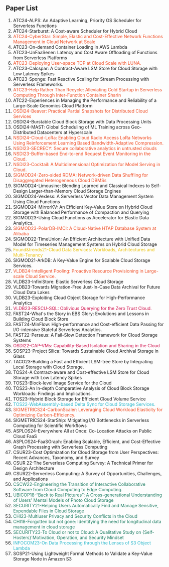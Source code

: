 ## Paper List

1. ATC24-ALPS: An Adaptive Learning, Priority OS Scheduler for Serverless Functions
2. ATC24-Starburst: A Cost-aware Scheduler for Hybrid Cloud
3. <span style="color: #F04B22;">ATC24-CyberStar: Simple, Elastic and Cost-Effective Network Functions Management in Cloud Network at Scale</span>
4. ATC23-On-demand Container Loading in AWS Lambda
5. ATC23-UnFaaSener: Latency and Cost Aware Offloading of Functions from Serverless Platforms
6. <span style="color: #F04B22;">ATC23-Deploying User-space TCP at Cloud Scale with LUNA.</span>
7. ATC23-Calcspar: A Contract-Aware LSM Store for Cloud Storage with Low Latency Spikes
8. ATC23-Sponge: Fast Reactive Scaling for Stream Processing with Serverless Frameworks.
9. <span style="color: #F04B22;">ATC23-Help Rather Than Recycle: Alleviating Cold Startup in Serverless Computing Through Inter-Function Container Sharin</span>
10. ATC22-Experiences in Managing the Performance and Reliability of a Large-Scale Genomics Cloud Platform
11. <span style="color: #F04B22;">OSDI24-Beaver: Practical Partial Snapshots for Distributed Cloud Services</span>
12. OSDI24-Burstable Cloud Block Storage with Data Processing Units
13. OSDI24-MAST: Global Scheduling of ML Training across Geo-Distributed Datacenters at Hyperscale
14. <span style="color: #F04B22;">NSDI24-Cloud-LoRa: Enabling Cloud Radio Access LoRa Networks Using Reinforcement Learning Based Bandwidth-Adaptive Compression.</span>
15. <span style="color: #F04B22;">NSDI23-SECRECY: Secure collaborative analytics in untrusted clouds</span>
16. <span style="color: #F04B22;">NSDI23-Buffer-based End-to-end Request Event Monitoring in the Cloud.</span>
17. <span style="color: #F04B22;">NSDI23-Cocktail: A Multidimensional Optimization for Model Serving in Cloud.</span>
18. <span style="color: #F04B22;">SIGMOD24-Zero-sided RDMA: Network-driven Data Shuffling for Disaggregated Heterogeneous Cloud DBMSs </span>
19. SIGMOD24-Limousine: Blending Learned and Classical Indexes to Self-Design Larger-than-Memory Cloud Storage Engines 
20. SIGMOD24-Vexless: A Serverless Vector Data Management System Using Cloud Functions 
21. SIGMOD24-MirrorKV: An Efficient Key-Value Store on Hybrid Cloud Storage with Balanced Performance of Compaction and Querying
22. SIGMOD23-Using Cloud Functions as Accelerator for Elastic Data Analytics.
23. <span style="color: #F04B22;">SIGMOD23-PolarDB-IMCI: A Cloud-Native HTAP Database System at Alibaba</span>
24. SIGMOD22-TimeUnion: An Efficient Architecture with Unified Data Model for Timeseries Management Systems on Hybrid Cloud Storage
25. <span style="color: #EBC004;">Found&trends21-Cloud Data Services: Workloads, Architectures and Multi-Tenancy</span>
26. SIGMOD21-ArkDB: A Key-Value Engine for Scalable Cloud Storage Services.
27. <span style="color: #F04B22;">VLDB24-Intelligent Pooling: Proactive Resource Provisioning in Large-scale Cloud Service.</span>
28. VLDB23-InfiniStore: Elastic Serverless Cloud Storage
29. VLDB23-Towards Migration-Free Just-In-Case Data Archival for Future Cloud Data Lakes
30. VLDB23-Exploiting Cloud Object Storage for High-Performance Analytics
31. <span style="color: #D0104C;">VLDB23-RESCU-SQL: Oblivious Querying for the Zero Trust Cloud.</span>
32. FAST24-What's the Story in EBS Glory: Evolutions and Lessons in Building Cloud Block Store
33. FAST24-MinFlow: High-performance and Cost-efficient Data Passing for I/O-intensive Stateful Serverless Analytics.
34. FAST22-Perseus: A Fail-Slow Detection Framework for Cloud Storage Systems
35. <span style="color: #D0104C;">OSDI22-CAP-VMs: Capability-Based Isolation and Sharing in the Cloud</span>
36. SOSP23-Project Silica: Towards Sustainable Cloud Archival Storage in Glass
37. TACO23-Building a Fast and Efficient LSM-tree Store by Integrating Local Storage with Cloud Storage.
38. TOS24-A Contract-aware and Cost-effective LSM Store for Cloud Storage with Low Latency Spikes
39. TOS23-Block-level Image Service for the Cloud
40. TOS23-An In-depth Comparative Analysis of Cloud Block Storage Workloads: Findings and Implications.
41. TOS23-Hybrid Block Storage for Efficient Cloud Volume Service
42. <span style="color: #29B7CB;">TOS22-WebAssembly-based Delta Sync for Cloud Storage Services.</span>
43. <span style="color: #F04B22;">SIGMETRICS24-CarbonScaler: Leveraging Cloud Workload Elasticity for Optimizing Carbon-Efficiency.</span>
44. SIGMETRICS24-StarShip: Mitigating I/O Bottlenecks in Serverless Computing for Scientific Workflows
45. ASPLOS24-Everywhere All at Once: Co-Location Attacks on Public Cloud FaaS
46. ASPLOS24-FaaSGraph: Enabling Scalable, Efficient, and Cost-Effective Graph Processing with Serverless Computing
47. CSUR23-Cost Optimization for Cloud Storage from User Perspectives: Recent Advances, Taxonomy, and Survey
48. CSUR 22-The Serverless Computing Survey: A Technical Primer for Design Architecture
49. CSUR22-Serverless Computing: A Survey of Opportunities, Challenges, and Applications
50. <span style="color: #248067;">CSCW22-Engineering the Transition of Interactive Collaborative Software from Cloud Computing to Edge Computing.</span>
51. <span style="color: #248067;">UBICOP18-“Back to Real Pictures”: A Cross-generational Understanding of Users' Mental Models of Photo Cloud Storage</span>
52. <span style="color: #248067;">SECURITY21-Helping Users Automatically Find and Manage Sensitive, Expendable Files in Cloud Storage</span>
53. <span style="color: #248067;">CHI23-Multiuser Privacy and Security Conflicts in the Cloud</span>
54. <span style="color: #248067;">CHI18-Forgotten but not gone: Identifying the need for longitudinal data management in cloud storage</span>
55. <span style="color: #248067;">SECURITY23-To Cloud or not to Cloud: A Qualitative Study on {Self-Hosters}'Motivation, Operation, and Security Mindset</span>
56. <span style="color: #29B7CB;">INFOCOM23-On Data Processing through the Lenses of S3 Object Lambda</span>
57. SOSP21-Using Lightweight Formal Methods to Validate a Key-Value Storage Node in Amazon S3